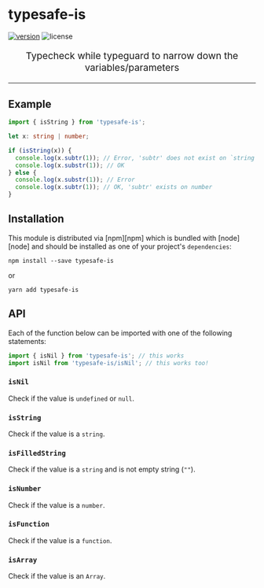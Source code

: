 # typesafe-is

[![version](https://img.shields.io/npm/v/typesafe-is.svg)](https://www.npmjs.com/package/typesafe-is) ![license](https://img.shields.io/npm/l/typesafe-is.svg)

<p align="center" style="font-size:1.2rem">Typecheck while typeguard to narrow down the variables/parameters</p>

<hr />

## Example

```ts
import { isString } from 'typesafe-is';

let x: string | number;

if (isString(x)) {
  console.log(x.subtr(1)); // Error, 'subtr' does not exist on `string`
  console.log(x.substr(1)); // OK
} else {
  console.log(x.substr(1)); // Error
  console.log(x.subtr(1)); // OK, 'subtr' exists on number
}
```

## Installation

This module is distributed via [npm][npm] which is bundled with [node][node] and
should be installed as one of your project's `dependencies`:

```
npm install --save typesafe-is
```

or

```
yarn add typesafe-is
```

## API

Each of the function below can be imported with one of the following statements:

```ts
import { isNil } from 'typesafe-is'; // this works
import isNil from 'typesafe-is/isNil'; // this works too!
```

### `isNil`

Check if the value is `undefined` or `null`.

### `isString`

Check if the value is a `string`.

### `isFilledString`

Check if the value is a `string` and is not empty string (`""`).

### `isNumber`

Check if the value is a `number`.

### `isFunction`

Check if the value is a `function`.

### `isArray`

Check if the value is an `Array`.
